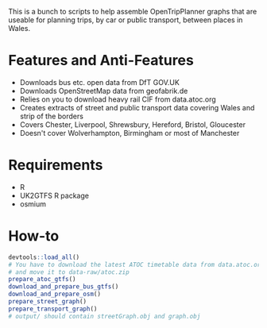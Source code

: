 This is a bunch to scripts to help assemble OpenTripPlanner graphs that are useable for planning trips, by car or public transport, between places in Wales.

# Features and Anti-Features

- Downloads bus etc. open data from DfT GOV.UK
- Downloads OpenStreetMap data from geofabrik.de
- Relies on you to download heavy rail CIF from data.atoc.org
- Creates extracts of street and public transport data covering Wales and strip of the borders
- Covers Chester, Liverpool, Shrewsbury, Hereford, Bristol, Gloucester
- Doesn't cover Wolverhampton, Birmingham or most of Manchester

# Requirements
- R
- UK2GTFS R package
- osmium

# How-to

```R
devtools::load_all()
# You have to download the latest ATOC timetable data from data.atoc.org 
# and move it to data-raw/atoc.zip
prepare_atoc_gtfs()
download_and_prepare_bus_gtfs()
download_and_prepare_osm()
prepare_street_graph()
prepare_transport_graph()
# output/ should contain streetGraph.obj and graph.obj
```